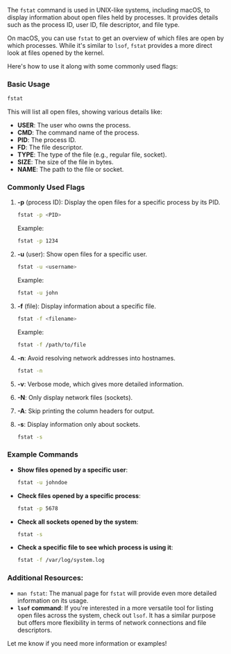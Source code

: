 The `fstat` command is used in UNIX-like systems, including macOS, to display information about open files held by processes. It provides details such as the process ID, user ID, file descriptor, and file type.

On macOS, you can use `fstat` to get an overview of which files are open by which processes. While it's similar to `lsof`, `fstat` provides a more direct look at files opened by the kernel. 

Here's how to use it along with some commonly used flags:

### Basic Usage
```bash
fstat
```
This will list all open files, showing various details like:
- **USER**: The user who owns the process.
- **CMD**: The command name of the process.
- **PID**: The process ID.
- **FD**: The file descriptor.
- **TYPE**: The type of the file (e.g., regular file, socket).
- **SIZE**: The size of the file in bytes.
- **NAME**: The path to the file or socket.

### Commonly Used Flags
1. **-p** (process ID): Display the open files for a specific process by its PID.
   ```bash
   fstat -p <PID>
   ```
   Example:
   ```bash
   fstat -p 1234
   ```

2. **-u** (user): Show open files for a specific user.
   ```bash
   fstat -u <username>
   ```
   Example:
   ```bash
   fstat -u john
   ```

3. **-f** (file): Display information about a specific file.
   ```bash
   fstat -f <filename>
   ```
   Example:
   ```bash
   fstat -f /path/to/file
   ```

4. **-n**: Avoid resolving network addresses into hostnames.
   ```bash
   fstat -n
   ```

5. **-v**: Verbose mode, which gives more detailed information.

6. **-N**: Only display network files (sockets).

7. **-A**: Skip printing the column headers for output.

8. **-s**: Display information only about sockets.
   ```bash
   fstat -s
   ```

### Example Commands

- **Show files opened by a specific user**:
   ```bash
   fstat -u johndoe
   ```

- **Check files opened by a specific process**:
   ```bash
   fstat -p 5678
   ```

- **Check all sockets opened by the system**:
   ```bash
   fstat -s
   ```

- **Check a specific file to see which process is using it**:
   ```bash
   fstat -f /var/log/system.log
   ```

### Additional Resources:
- `man fstat`: The manual page for `fstat` will provide even more detailed information on its usage.
- **`lsof` command**: If you're interested in a more versatile tool for listing open files across the system, check out `lsof`. It has a similar purpose but offers more flexibility in terms of network connections and file descriptors.

Let me know if you need more information or examples!
